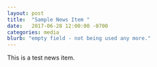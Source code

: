 ```yaml
---
layout: post
title:  "Sample News Item "
date:   2017-06-28 12:00:00 -0700
categories: media
blurb: "empty field - not being used any more."
---
```


This is a test news item.  
